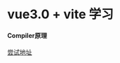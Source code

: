 <!--
 * @Author: kendrick任
 * @Date: 2020-12-22 10:23:49
 * @LastEditTime: 2020-12-22 10:23:50
 * @Description: 版本申明
 * @FilePath: \gitbook\vue\vue3\vue3.0+vite.md
 * @
-->
# vue3.0 + vite 学习

#### Compiler原理
[尝试地址](https://vue-next-template-explorer.netlify.app/)

#### 